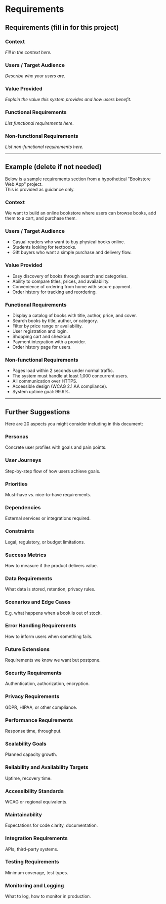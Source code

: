 # Requirements

## Requirements (fill in for this project)

### Context

_Fill in the context here._

### Users / Target Audience

_Describe who your users are._

### Value Provided

_Explain the value this system provides and how users benefit._

### Functional Requirements

_List functional requirements here._

### Non-functional Requirements

_List non-functional requirements here._

---

## Example (delete if not needed)

Below is a sample requirements section from a hypothetical "Bookstore Web App" project.  
This is provided as guidance only.

### Context

We want to build an online bookstore where users can browse books, add them to a cart, and purchase them.

### Users / Target Audience

- Casual readers who want to buy physical books online.
- Students looking for textbooks.
- Gift buyers who want a simple purchase and delivery flow.

### Value Provided

- Easy discovery of books through search and categories.
- Ability to compare titles, prices, and availability.
- Convenience of ordering from home with secure payment.
- Order history for tracking and reordering.

### Functional Requirements

- Display a catalog of books with title, author, price, and cover.
- Search books by title, author, or category.
- Filter by price range or availability.
- User registration and login.
- Shopping cart and checkout.
- Payment integration with a provider.
- Order history page for users.

### Non-functional Requirements

- Pages load within 2 seconds under normal traffic.
- The system must handle at least 1,000 concurrent users.
- All communication over HTTPS.
- Accessible design (WCAG 2.1 AA compliance).
- System uptime goal: 99.9%.

---

## Further Suggestions

Here are 20 aspects you might consider including in this document:

### Personas

Concrete user profiles with goals and pain points.

### User Journeys

Step-by-step flow of how users achieve goals.

### Priorities

Must-have vs. nice-to-have requirements.

### Dependencies

External services or integrations required.

### Constraints

Legal, regulatory, or budget limitations.

### Success Metrics

How to measure if the product delivers value.

### Data Requirements

What data is stored, retention, privacy rules.

### Scenarios and Edge Cases

E.g. what happens when a book is out of stock.

### Error Handling Requirements

How to inform users when something fails.

### Future Extensions

Requirements we know we want but postpone.

### Security Requirements

Authentication, authorization, encryption.

### Privacy Requirements

GDPR, HIPAA, or other compliance.

### Performance Requirements

Response time, throughput.

### Scalability Goals

Planned capacity growth.

### Reliability and Availability Targets

Uptime, recovery time.

### Accessibility Standards

WCAG or regional equivalents.

### Maintainability

Expectations for code clarity, documentation.

### Integration Requirements

APIs, third-party systems.

### Testing Requirements

Minimum coverage, test types.

### Monitoring and Logging

What to log, how to monitor in production.
